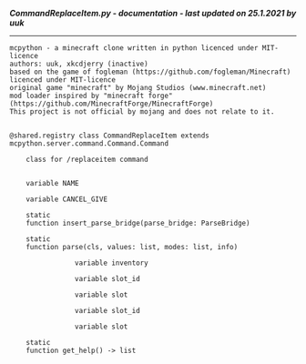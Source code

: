 ***CommandReplaceItem.py - documentation - last updated on 25.1.2021 by uuk***
___

    mcpython - a minecraft clone written in python licenced under MIT-licence
    authors: uuk, xkcdjerry (inactive)
    based on the game of fogleman (https://github.com/fogleman/Minecraft) licenced under MIT-licence
    original game "minecraft" by Mojang Studios (www.minecraft.net)
    mod loader inspired by "minecraft forge" (https://github.com/MinecraftForge/MinecraftForge)
    This project is not official by mojang and does not relate to it.


    @shared.registry class CommandReplaceItem extends mcpython.server.command.Command.Command
        
        class for /replaceitem command


        variable NAME

        variable CANCEL_GIVE

        static
        function insert_parse_bridge(parse_bridge: ParseBridge)

        static
        function parse(cls, values: list, modes: list, info)

                    variable inventory

                    variable slot_id

                    variable slot

                    variable slot_id

                    variable slot

        static
        function get_help() -> list